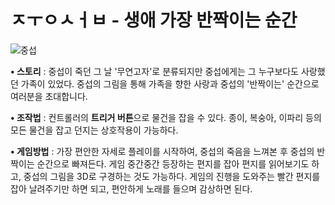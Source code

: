 # ㅈㅜㅇㅅㅓㅂ - 생애 가장 반짝이는 순간

![중섭](https://github.com/YoonStone/Jungsub/assets/101027984/ea585ca7-b78a-4a74-8c92-ccb4288be1ca)

**• 스토리** : 중섭이 죽던 그 날 '무연고자'로 분류되지만 중섭에게는 그 누구보다도 사랑했던 가족이 있었다.
중섭의 그림을 통해 가족을 향한 사랑과 중섭의 '반짝이는' 순간으로 여러분을 초대합니다.

**• 조작법** : 컨트롤러의 **트리거 버튼**으로 물건을 잡을 수 있다. 종이, 복숭아, 이파리 등의 모든 물건을 잡고 던지는 상호작용이 가능하다.

**• 게임방법** : 가장 편안한 자세로 플레이를 시작하여, 중섭의 죽음을 느껴본 후 중섭의 반짝이는 순간으로 빠져든다.
게임 중간중간 등장하는 편지를 잡아 편지를 읽어보기도 하고, 중섭의 그림을 3D로 구경하는 것도 가능하다.
게임의 진행을 도와주는 빨간 편지를 잡아 날려주기만 하면 되고, 편안하게 노래를 들으며 감상하면 된다.
